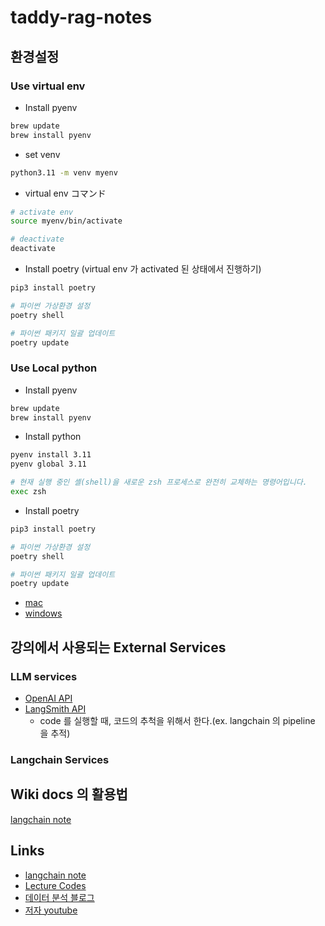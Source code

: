 # taddy-rag-notes

## 환경설정

### Use virtual env

- Install pyenv

```bash
brew update
brew install pyenv
```

- set venv

```bash
python3.11 -m venv myenv
```

- virtual env コマンド

```bash
# activate env
source myenv/bin/activate

# deactivate
deactivate
```

- Install poetry (virtual env 가 activated 된 상태에서 진행하기)

```bash
pip3 install poetry

# 파이썬 가상환경 설정
poetry shell

# 파이썬 패키지 일괄 업데이트
poetry update
```

### Use Local python

- Install pyenv

```bash
brew update
brew install pyenv
```

- Install python

```bash
pyenv install 3.11
pyenv global 3.11

# 현재 실행 중인 셸(shell)을 새로운 zsh 프로세스로 완전히 교체하는 명령어입니다.
exec zsh
```

- Install poetry

```bash
pip3 install poetry

# 파이썬 가상환경 설정
poetry shell

# 파이썬 패키지 일괄 업데이트
poetry update
```

- [mac](https://teddynote.com/10-RAG%EB%B9%84%EB%B2%95%EB%85%B8%ED%8A%B8/%ED%99%98%EA%B2%BD%20%EC%84%A4%EC%A0%95%20(Mac)/)
- [windows](https://teddynote.com/10-RAG%EB%B9%84%EB%B2%95%EB%85%B8%ED%8A%B8/%ED%99%98%EA%B2%BD%20%EC%84%A4%EC%A0%95%20(Windows)/)

## 강의에서 사용되는 External Services

### LLM services

- [OpenAI API](https://platform.openai.com/docs/overview)
- [LangSmith API](https://smith.langchain.com/)
  - code 를 실행할 때, 코드의 추척을 위해서 한다.(ex. langchain 의 pipeline 을 추적)

### Langchain Services


## Wiki docs 의 활용법

[langchain note](https://wikidocs.net/book/14314)

## Links

- [langchain note](https://wikidocs.net/book/14314)
- [Lecture Codes](https://github.com/teddylee777/langchain-kr)
- [데이터 분석 블로그](https://teddylee777.github.io/)
- [저자 youtube](https://www.youtube.com/c/@teddynote)
